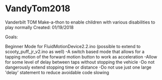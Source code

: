 # VandyTom2018
Vanderbilt TOM Make-a-thon to enable children with various disabilities to play normally
Created: 01/19/2018

Goals: 

Beginner Mode for FluidMotionDevice2.2.ino (possible to extend to scooty_puff_jr_v2.ino as well)
-A switch based mode that allows for a tapping motion of the forward motion button to work as acceleration
-Allow for some level of delay between taps without stopping the vehicle
-Do not dangerously extend stopping time or distance
-Do not use just one large 'delay' statement to reduce avoidable code slowing

